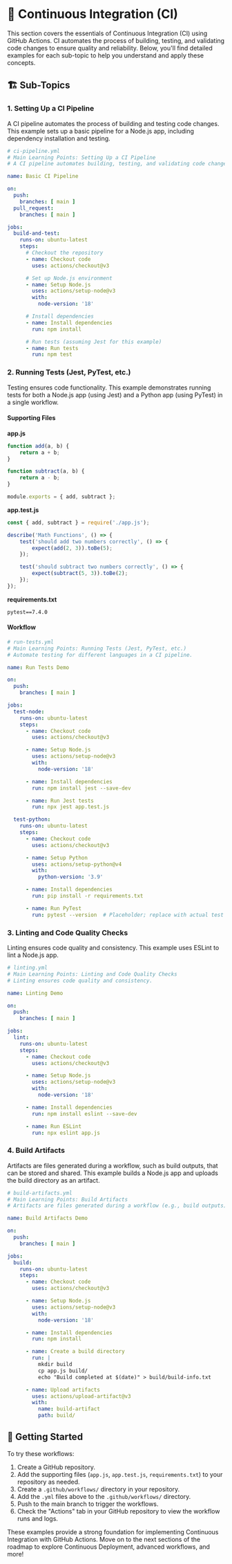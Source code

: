 # 🔄 Continuous Integration (CI)

This section covers the essentials of Continuous Integration (CI) using GitHub Actions. CI automates the process of building, testing, and validating code changes to ensure quality and reliability. Below, you'll find detailed examples for each sub-topic to help you understand and apply these concepts.

## 🏗️ Sub-Topics

### 1. Setting Up a CI Pipeline
A CI pipeline automates the process of building and testing code changes. This example sets up a basic pipeline for a Node.js app, including dependency installation and testing.

```yaml
# ci-pipeline.yml
# Main Learning Points: Setting Up a CI Pipeline
# A CI pipeline automates building, testing, and validating code changes.

name: Basic CI Pipeline

on:
  push:
    branches: [ main ]
  pull_request:
    branches: [ main ]

jobs:
  build-and-test:
    runs-on: ubuntu-latest
    steps:
      # Checkout the repository
      - name: Checkout code
        uses: actions/checkout@v3

      # Set up Node.js environment
      - name: Setup Node.js
        uses: actions/setup-node@v3
        with:
          node-version: '18'

      # Install dependencies
      - name: Install dependencies
        run: npm install

      # Run tests (assuming Jest for this example)
      - name: Run tests
        run: npm test
```

### 2. Running Tests (Jest, PyTest, etc.)
Testing ensures code functionality. This example demonstrates running tests for both a Node.js app (using Jest) and a Python app (using PyTest) in a single workflow.

#### Supporting Files
**app.js**
```javascript
function add(a, b) {
    return a + b;
}

function subtract(a, b) {
    return a - b;
}

module.exports = { add, subtract };
```

**app.test.js**
```javascript
const { add, subtract } = require('./app.js');

describe('Math Functions', () => {
    test('should add two numbers correctly', () => {
        expect(add(2, 3)).toBe(5);
    });

    test('should subtract two numbers correctly', () => {
        expect(subtract(5, 3)).toBe(2);
    });
});
```

**requirements.txt**
```
pytest==7.4.0
```

#### Workflow
```yaml
# run-tests.yml
# Main Learning Points: Running Tests (Jest, PyTest, etc.)
# Automate testing for different languages in a CI pipeline.

name: Run Tests Demo

on:
  push:
    branches: [ main ]

jobs:
  test-node:
    runs-on: ubuntu-latest
    steps:
      - name: Checkout code
        uses: actions/checkout@v3

      - name: Setup Node.js
        uses: actions/setup-node@v3
        with:
          node-version: '18'

      - name: Install dependencies
        run: npm install jest --save-dev

      - name: Run Jest tests
        run: npx jest app.test.js

  test-python:
    runs-on: ubuntu-latest
    steps:
      - name: Checkout code
        uses: actions/checkout@v3

      - name: Setup Python
        uses: actions/setup-python@v4
        with:
          python-version: '3.9'

      - name: Install dependencies
        run: pip install -r requirements.txt

      - name: Run PyTest
        run: pytest --version  # Placeholder; replace with actual test command if Python tests are added
```

### 3. Linting and Code Quality Checks
Linting ensures code quality and consistency. This example uses ESLint to lint a Node.js app.

```yaml
# linting.yml
# Main Learning Points: Linting and Code Quality Checks
# Linting ensures code quality and consistency.

name: Linting Demo

on:
  push:
    branches: [ main ]

jobs:
  lint:
    runs-on: ubuntu-latest
    steps:
      - name: Checkout code
        uses: actions/checkout@v3

      - name: Setup Node.js
        uses: actions/setup-node@v3
        with:
          node-version: '18'

      - name: Install dependencies
        run: npm install eslint --save-dev

      - name: Run ESLint
        run: npx eslint app.js
```

### 4. Build Artifacts
Artifacts are files generated during a workflow, such as build outputs, that can be stored and shared. This example builds a Node.js app and uploads the build directory as an artifact.

```yaml
# build-artifacts.yml
# Main Learning Points: Build Artifacts
# Artifacts are files generated during a workflow (e.g., build outputs).

name: Build Artifacts Demo

on:
  push:
    branches: [ main ]

jobs:
  build:
    runs-on: ubuntu-latest
    steps:
      - name: Checkout code
        uses: actions/checkout@v3

      - name: Setup Node.js
        uses: actions/setup-node@v3
        with:
          node-version: '18'

      - name: Install dependencies
        run: npm install

      - name: Create a build directory
        run: |
          mkdir build
          cp app.js build/
          echo "Build completed at $(date)" > build/build-info.txt

      - name: Upload artifacts
        uses: actions/upload-artifact@v3
        with:
          name: build-artifact
          path: build/
```

## 🚀 Getting Started

To try these workflows:
1. Create a GitHub repository.
2. Add the supporting files (`app.js`, `app.test.js`, `requirements.txt`) to your repository as needed.
3. Create a `.github/workflows/` directory in your repository.
4. Add the `.yml` files above to the `.github/workflows/` directory.
5. Push to the main branch to trigger the workflows.
6. Check the "Actions" tab in your GitHub repository to view the workflow runs and logs.

These examples provide a strong foundation for implementing Continuous Integration with GitHub Actions. Move on to the next sections of the roadmap to explore Continuous Deployment, advanced workflows, and more!